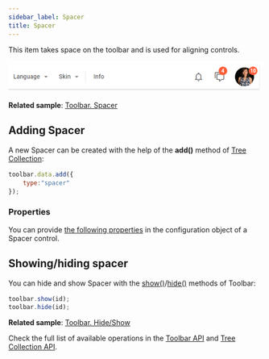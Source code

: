 ```yaml
---
sidebar_label: Spacer
title: Spacer
---          
```


This item takes space on the toolbar and is used for aligning controls.

![](../assets/toolbar/spacer.png)

**Related sample**: [Toolbar. Spacer](https://snippet.dhtmlx.com/0wt6z7sc)

## Adding Spacer

A new Spacer can be created with the help of the **add()** method of [Tree Collection](tree_collection/api/treecollection_add_method.md):

~~~js
toolbar.data.add({
	type:"spacer"
});
~~~

### Properties

You can provide [the following properties](toolbar/api/api_spacer_properties.md) in the configuration object of a Spacer control.

## Showing/hiding spacer

You can hide and show Spacer with the [show()](toolbar/api/toolbar_show_method.md)/[hide()](toolbar/api/toolbar_hide_method.md) methods of Toolbar:

~~~js
toolbar.show(id);
toolbar.hide(id);
~~~

**Related sample**: [Toolbar. Hide/Show](https://snippet.dhtmlx.com/cldp89u4)

Check the full list of available operations in the [Toolbar API](toolbar/api/api_overview.md) and [Tree Collection API](tree_collection/index.md).
